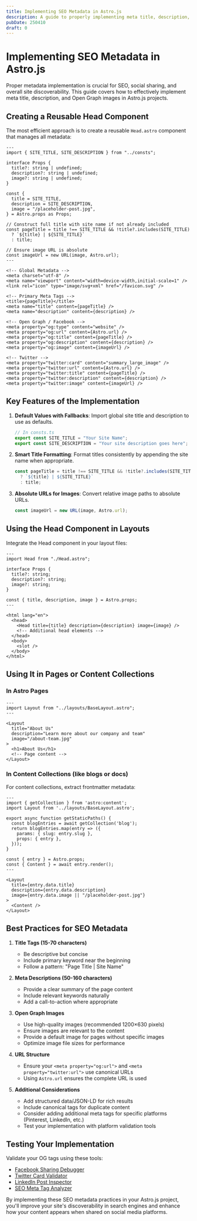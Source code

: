 ```yaml
---
title: Implementing SEO Metadata in Astro.js
description: A guide to properly implementing meta title, description, OG image, and following best practices for SEO in Astro.js projects
pubDate: 250410
draft: 0
---
```


# Implementing SEO Metadata in Astro.js

Proper metadata implementation is crucial for SEO, social sharing, and overall site discoverability. This guide covers how to effectively implement meta title, description, and Open Graph images in Astro.js projects.

## Creating a Reusable Head Component

The most efficient approach is to create a reusable `Head.astro` component that manages all metadata:

```astro
---
import { SITE_TITLE, SITE_DESCRIPTION } from "../consts";

interface Props {
  title?: string | undefined;
  description?: string | undefined;
  image?: string | undefined;
}

const {
  title = SITE_TITLE,
  description = SITE_DESCRIPTION,
  image = "/placeholder-post.jpg",
} = Astro.props as Props;

// Construct full title with site name if not already included
const pageTitle = title !== SITE_TITLE && !title?.includes(SITE_TITLE) 
  ? `${title} | ${SITE_TITLE}` 
  : title;

// Ensure image URL is absolute
const imageUrl = new URL(image, Astro.url);
---

<!-- Global Metadata -->
<meta charset="utf-8" />
<meta name="viewport" content="width=device-width,initial-scale=1" />
<link rel="icon" type="image/svg+xml" href="/favicon.svg" />

<!-- Primary Meta Tags -->
<title>{pageTitle}</title>
<meta name="title" content={pageTitle} />
<meta name="description" content={description} />

<!-- Open Graph / Facebook -->
<meta property="og:type" content="website" />
<meta property="og:url" content={Astro.url} />
<meta property="og:title" content={pageTitle} />
<meta property="og:description" content={description} />
<meta property="og:image" content={imageUrl} />

<!-- Twitter -->
<meta property="twitter:card" content="summary_large_image" />
<meta property="twitter:url" content={Astro.url} />
<meta property="twitter:title" content={pageTitle} />
<meta property="twitter:description" content={description} />
<meta property="twitter:image" content={imageUrl} />
```

## Key Features of the Implementation

1. **Default Values with Fallbacks**: Import global site title and description to use as defaults.
   ```ts
   // In consts.ts
   export const SITE_TITLE = "Your Site Name";
   export const SITE_DESCRIPTION = "Your site description goes here";
   ```

2. **Smart Title Formatting**: Format titles consistently by appending the site name when appropriate.
   ```ts
   const pageTitle = title !== SITE_TITLE && !title?.includes(SITE_TITLE) 
     ? `${title} | ${SITE_TITLE}` 
     : title;
   ```

3. **Absolute URLs for Images**: Convert relative image paths to absolute URLs.
   ```ts
   const imageUrl = new URL(image, Astro.url);
   ```

## Using the Head Component in Layouts

Integrate the Head component in your layout files:

```astro
---
import Head from "./Head.astro";

interface Props {
  title?: string;
  description?: string;
  image?: string;
}

const { title, description, image } = Astro.props;
---

<html lang="en">
  <head>
    <Head title={title} description={description} image={image} />
    <!-- Additional head elements -->
  </head>
  <body>
    <slot />
  </body>
</html>
```

## Using It in Pages or Content Collections

### In Astro Pages

```astro
---
import Layout from "../layouts/BaseLayout.astro";
---

<Layout 
  title="About Us" 
  description="Learn more about our company and team" 
  image="/about-team.jpg"
>
  <h1>About Us</h1>
  <!-- Page content -->
</Layout>
```

### In Content Collections (like blogs or docs)

For content collections, extract frontmatter metadata:

```astro
---
import { getCollection } from 'astro:content';
import Layout from '../layouts/BaseLayout.astro';

export async function getStaticPaths() {
  const blogEntries = await getCollection('blog');
  return blogEntries.map(entry => ({
    params: { slug: entry.slug },
    props: { entry },
  }));
}

const { entry } = Astro.props;
const { Content } = await entry.render();
---

<Layout
  title={entry.data.title}
  description={entry.data.description}
  image={entry.data.image || "/placeholder-post.jpg"}
>
  <Content />
</Layout>
```

## Best Practices for SEO Metadata

1. **Title Tags (15-70 characters)**
   - Be descriptive but concise
   - Include primary keyword near the beginning
   - Follow a pattern: "Page Title | Site Name"

2. **Meta Descriptions (50-160 characters)**
   - Provide a clear summary of the page content
   - Include relevant keywords naturally
   - Add a call-to-action where appropriate

3. **Open Graph Images**
   - Use high-quality images (recommended 1200×630 pixels)
   - Ensure images are relevant to the content
   - Provide a default image for pages without specific images
   - Optimize image file sizes for performance

4. **URL Structure**
   - Ensure your `<meta property="og:url">` and `<meta property="twitter:url">` use canonical URLs
   - Using `Astro.url` ensures the complete URL is used

5. **Additional Considerations**
   - Add structured data/JSON-LD for rich results
   - Include canonical tags for duplicate content
   - Consider adding additional meta tags for specific platforms (Pinterest, LinkedIn, etc.)
   - Test your implementation with platform validation tools

## Testing Your Implementation

Validate your OG tags using these tools:
- [Facebook Sharing Debugger](https://developers.facebook.com/tools/debug/)
- [Twitter Card Validator](https://cards-dev.twitter.com/validator)
- [LinkedIn Post Inspector](https://www.linkedin.com/post-inspector/)
- [SEO Meta Tag Analyzer](https://www.seoptimer.com/meta-tag-analyzer)

By implementing these SEO metadata practices in your Astro.js project, you'll improve your site's discoverability in search engines and enhance how your content appears when shared on social media platforms.
